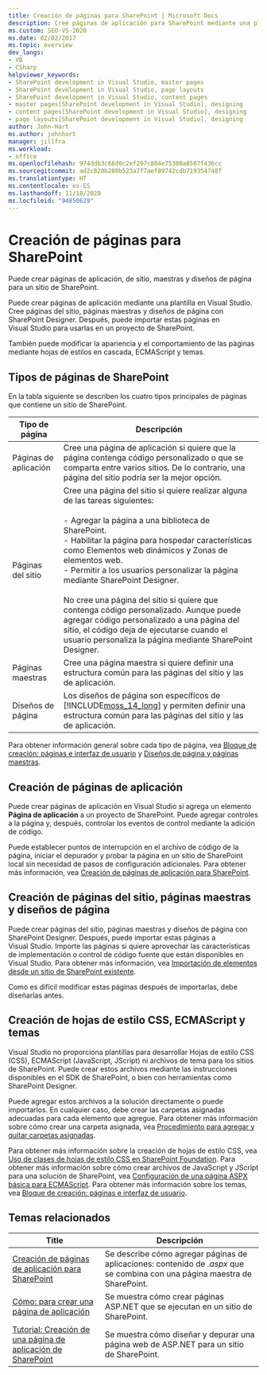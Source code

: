 ```yaml
---
title: Creación de páginas para SharePoint | Microsoft Docs
description: Cree páginas de aplicación para SharePoint mediante una plantilla en Visual Studio. Cree páginas del sitio, páginas maestras y diseños de página con SharePoint Designer.
ms.custom: SEO-VS-2020
ms.date: 02/02/2017
ms.topic: overview
dev_langs:
- VB
- CSharp
helpviewer_keywords:
- SharePoint development in Visual Studio, master pages
- SharePoint development in Visual Studio, page layouts
- SharePoint development in Visual Studio, content pages
- master pages[SharePoint development in Visual Studio], designing
- content pages[SharePoint development in Visual Studio], designing
- page layouts[SharePoint development in Visual Studio], designing
author: John-Hart
ms.author: johnhart
manager: jillfra
ms.workload:
- office
ms.openlocfilehash: 974ddb3c68d0c2ef297c884e75300a8507f436cc
ms.sourcegitcommit: ad2c820b280b523a7f7aef89742cdb719354748f
ms.translationtype: HT
ms.contentlocale: es-ES
ms.lasthandoff: 11/18/2020
ms.locfileid: "94850629"
---
```

# <a name="create-pages-for-sharepoint"></a>Creación de páginas para SharePoint
  Puede crear páginas de aplicación, de sitio, maestras y diseños de página para un sitio de SharePoint.

 Puede crear páginas de aplicación mediante una plantilla en Visual Studio. Cree páginas del sitio, páginas maestras y diseños de página con SharePoint Designer. Después, puede importar estas páginas en Visual Studio para usarlas en un proyecto de SharePoint.

 También puede modificar la apariencia y el comportamiento de las páginas mediante hojas de estilos en cascada, ECMAScript y temas.

## <a name="types-of-sharepoint-pages"></a>Tipos de páginas de SharePoint
 En la tabla siguiente se describen los cuatro tipos principales de páginas que contiene un sitio de SharePoint.

|Tipo de página|Descripción|
|---------------|-----------------|
|Páginas de aplicación|Cree una página de aplicación si quiere que la página contenga código personalizado o que se comparta entre varios sitios. De lo contrario, una página del sitio podría ser la mejor opción.|
|Páginas del sitio|Cree una página del sitio si quiere realizar alguna de las tareas siguientes:<br /><br /> - Agregar la página a una biblioteca de SharePoint.<br />- Habilitar la página para hospedar características como Elementos web dinámicos y Zonas de elementos web.<br />- Permitir a los usuarios personalizar la página mediante SharePoint Designer.<br /><br /> No cree una página del sitio si quiere que contenga código personalizado. Aunque puede agregar código personalizado a una página del sitio, el código deja de ejecutarse cuando el usuario personaliza la página mediante SharePoint Designer.|
|Páginas maestras|Cree una página maestra si quiere definir una estructura común para las páginas del sitio y las de aplicación.|
|Diseños de página|Los diseños de página son específicos de [!INCLUDE[moss_14_long](../sharepoint/includes/moss-14-long-md.md)] y permiten definir una estructura común para las páginas del sitio y las de aplicación.|

 Para obtener información general sobre cada tipo de página, vea [Bloque de creación: páginas e interfaz de usuario](/previous-versions/office/developer/sharepoint-2010/ee539040(v=office.14)) y [Diseños de página y páginas maestras](/previous-versions/office/developer/sharepoint-2010/ms543497(v=office.14)).

## <a name="create-application-pages"></a>Creación de páginas de aplicación
 Puede crear páginas de aplicación en Visual Studio si agrega un elemento **Página de aplicación** a un proyecto de SharePoint. Puede agregar controles a la página y, después, controlar los eventos de control mediante la adición de código.

 Puede establecer puntos de interrupción en el archivo de código de la página, iniciar el depurador y probar la página en un sitio de SharePoint local sin necesidad de pasos de configuración adicionales. Para obtener más información, vea [Creación de páginas de aplicación para SharePoint](../sharepoint/creating-application-pages-for-sharepoint.md).

## <a name="create-site-pages-master-pages-and-page-layouts"></a>Creación de páginas del sitio, páginas maestras y diseños de página
 Puede crear páginas del sitio, páginas maestras y diseños de página con SharePoint Designer. Después, puede importar estas páginas a Visual Studio. Importe las páginas si quiere aprovechar las características de implementación o control de código fuente que están disponibles en Visual Studio. Para obtener más información, vea [Importación de elementos desde un sitio de SharePoint existente](../sharepoint/importing-items-from-an-existing-sharepoint-site.md).

 Como es difícil modificar estas páginas después de importarlas, debe diseñarlas antes.

## <a name="create-cascading-style-sheets-ecmascript-and-themes"></a>Creación de hojas de estilo CSS, ECMAScript y temas
 Visual Studio no proporciona plantillas para desarrollar Hojas de estilo CSS (CSS), ECMAScript (JavaScript, JScript) ni archivos de tema para los sitios de SharePoint. Puede crear estos archivos mediante las instrucciones disponibles en el SDK de SharePoint, o bien con herramientas como SharePoint Designer.

 Puede agregar estos archivos a la solución directamente o puede importarlos. En cualquier caso, debe crear las carpetas asignadas adecuadas para cada elemento que agregue. Para obtener más información sobre cómo crear una carpeta asignada, vea [Procedimiento para agregar y quitar carpetas asignadas](../sharepoint/how-to-add-and-remove-mapped-folders.md).

 Para obtener más información sobre la creación de hojas de estilo CSS, vea [Uso de clases de hojas de estilo CSS en SharePoint Foundation](/previous-versions/office/developer/sharepoint-2010/ms438349(v=office.14)). Para obtener más información sobre cómo crear archivos de JavaScript y JScript para una solución de SharePoint, vea [Configuración de una página ASPX básica para ECMAScript](/previous-versions/office/developer/sharepoint-2010/ee535709(v=office.14)). Para obtener más información sobre los temas, vea [Bloque de creación: páginas e interfaz de usuario](/previous-versions/office/developer/sharepoint-2010/ee539040(v=office.14)).

## <a name="related-topics"></a>Temas relacionados

|Title|Descripción|
|-----------|-----------------|
|[Creación de páginas de aplicación para SharePoint](../sharepoint/creating-application-pages-for-sharepoint.md)|Se describe cómo agregar páginas de aplicaciones: contenido de *.aspx* que se combina con una página maestra de SharePoint.|
|[Cómo: para crear una página de aplicación](../sharepoint/how-to-create-an-application-page.md)|Se muestra cómo crear páginas ASP.NET que se ejecutan en un sitio de SharePoint.|
|[Tutorial: Creación de una página de aplicación de SharePoint](../sharepoint/walkthrough-creating-a-sharepoint-application-page.md)|Se muestra cómo diseñar y depurar una página web de ASP.NET para un sitio de SharePoint.|

